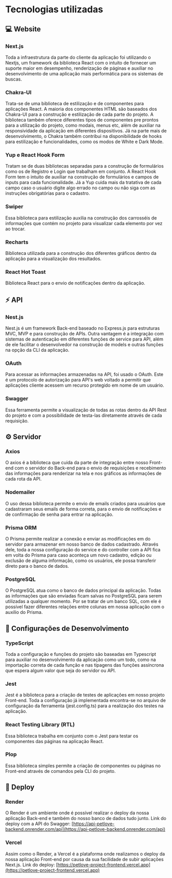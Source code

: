 # Tecnologias utilizadas

## 💻 Website

### Next.js

Toda a infraestrutura da parte do cliente da aplicação foi utilizando o Nextjs, um framework da biblioteca React com o intuito de fornecer um suporte maior em desempenho, renderização de páginas e auxiliar no desenvolvimento de uma aplicação mais performática para os sistemas de buscas.

### Chakra-UI

Trata-se de uma biblioteca de estilização e de componentes para aplicações React. A maioria dos componentes HTML são baseados dos Chakra-UI para a construção e estilização de cada parte do projeto. A biblioteca também oferece diferentes tipos de componentes pre prontos para a utilização do projeto, como modais, menus etc, além de auxiliar na responsividade da aplicação em diferentes dispositivos. Já na parte mais de desenvolvimento, o Chakra também contribui na disponibilidade de hooks para estilização e funcionalidades, como os modos de White e Dark Mode.

### Yup e React Hook Form

Tratam se de duas bibliotecas separadas para a construção de formulários como os de Registro e Login que trabalham em conjunto. A React Hook Form tem o intuito de auxiliar na construção de formulários e campos de inputs para cada funcionalidade. Já a Yup cuida mais da tratativa de cada campo caso o usuário digite algo errado no campo ou não siga com as instruções obrigatórias para o cadastro.

### Swiper

Essa biblioteca para estilização auxilia na construção dos carrosséis de informações que contém no projeto para visualizar cada elemento por vez ao trocar.

### Recharts

Biblioteca utilizada para a construção dos diferentes gráficos dentro da aplicação para a visualização dos resultados.

### React Hot Toast

Biblioteca React para o envio de notificações dentro da aplicação.

## ⚡ API

### Nest.js

Nest.js é um framework Back-end baseado no Express.js para estruturas MVC, MVP e para construção de APIs. Outra vantagem é a integração com sistemas de autenticação em diferentes funções de service para API, além de ele facilitar o desenvolvedor na construção de models e outras funções na opção da CLI da aplicação.

### OAuth

Para acessar as informações armazenadas na API, foi usado o OAuth. Este é um protocolo de autorização para API's web voltado a permitir que aplicações cliente acessem um recurso protegido em nome de um usuário.

### Swagger

Essa ferramenta permite a visualização de todas as rotas dentro da API Rest do projeto e com a possibilidade de testa-las diretamente através de cada requisição.&#x20;

## ⚙ Servidor

### Axios

O axios é a biblioteca que cuida da parte de integração entre nosso Front-end com o servidor do Back-end para o envio de requisições e recebimento das informações para renderizar na tela e nos gráficos as informações de cada rota da API.

### Nodemailer

&#x20;O uso dessa biblioteca permite o envio de emails criados para usuários que cadastraram seus emails de forma correta, para o envio de notificações e de confirmação de senha para entrar na aplicação.

### Prisma ORM

O Prisma permite realizar a conexão e enviar as modificações em do servidor para armazenar em nosso banco de dados cadastrado. Através dele, toda a nossa configuração do service e do controller com a API fica em volta do Prisma para caso aconteça um novo cadastro, edição ou exclusão de alguma informação, como os usuários, ele possa transferir direto para o banco de dados.

### PostgreSQL&#x20;

O PostgreSQL atua como o banco de dados principal da aplicação. Todas as informações que são enviadas ficam salvas no PostgreSQL para serem utilizadas a qualquer momento. Por se tratar de um banco SQL, com ele é possível fazer diferentes relações entre colunas em nossa aplicação com o auxilio do Prisma.

## 🔧 Configurações de Desenvolvimento

### TypeScript

Toda a configuração e funções do projeto são baseadas em Typescript para auxiliar no desenvolvimento da aplicação como um todo, como na importação correta de cada função e nas tipagens das funções assíncrona que espera algum valor que seja do servidor ou API.

### Jest

Jest é a biblioteca para a criação de testes de aplicações em nosso projeto Front-end. Toda a configuração já implementada encontra-se no arquivo de configuração da ferramenta (jest.config.ts) para a realização dos testes na aplicação.

### React Testing Library (RTL)

Essa biblioteca trabalha em conjunto com o Jest para testar os componentes das páginas na aplicação React.

### Plop

Essa biblioteca simples permite a criação de componentes ou páginas no Front-end através de comandos pela CLI do projeto.

## 🚀 Deploy

### Render

O Render é um ambiente onde é possível realizar o deploy da nossa aplicação Back-end e também do nosso banco de dados tudo junto. Link do deploy com a API do Swagger: [https://api-petlove-backend.onrender.com/api](https://api-petlove-backend.onrender.com/api)

### Vercel

Assim como o Render, a Vercel é a plataforma onde realizamos o deploy da nossa aplicação Front-end por causa da sua facilidade de subir aplicações Next.js. Link do deploy: [https://petlove-project-frontend.vercel.app](https://petlove-project-frontend.vercel.app)  &#x20;
